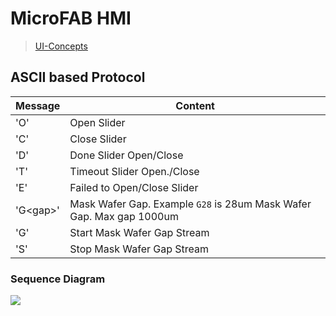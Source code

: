# MicroFAB HMI

> [UI-Concepts](https://microfabricator-hmi.vercel.app)

## ASCII based Protocol

| Message | Content |
| --- | --- |
| 'O' | Open Slider |
| 'C' | Close Slider |
| 'D' | Done Slider Open/Close |
| 'T' | Timeout Slider Open./Close |
| 'E' | Failed to Open/Close Slider |
| 'G\<gap\>' | Mask Wafer Gap. Example `G28` is 28um Mask Wafer Gap. Max gap 1000um |
| 'G' | Start Mask Wafer Gap Stream |
| 'S' | Stop Mask Wafer Gap Stream |

### Sequence Diagram
[![](https://mermaid.ink/img/pako:eNqFkU1vgzAMhv9KlBPVinaPpl4AcepaDVU7AAeLuDQqJMyEfajqf19oYOtUVfMpsR_H7xufeGUkcsF7fBtQVxgrqAnaQjMX0XYXrlYP62gn2KZDHWwW7JFFjekxiBYsa5RE8qhjRjQm9Y4kWGqsCT4XvuaTrhxeXnpBqA4or_tCN0mw2GgM4nFEQmQoT0rP3IrJLJBla-iP7BX2SC5BCG2eln_UJHp0RzPvIaVrNhXY1vTKKqN9V2NMxzrTNP46xgSGP-Kf8eNO9zzXoRc3V-pS6PL0qYZuNelDLX9NuYbJlBt_6ykr__2pIJl-mi95i9SCkm6lpzFXcHvAFgsu3FECHQte6LPjYLAm-9IVF5YGXPKhk2Dn9XOxh6bH8zeji6VJ?type=png)](https://mermaid.live/edit#pako:eNqFkU1vgzAMhv9KlBPVinaPpl4AcepaDVU7AAeLuDQqJMyEfajqf19oYOtUVfMpsR_H7xufeGUkcsF7fBtQVxgrqAnaQjMX0XYXrlYP62gn2KZDHWwW7JFFjekxiBYsa5RE8qhjRjQm9Y4kWGqsCT4XvuaTrhxeXnpBqA4or_tCN0mw2GgM4nFEQmQoT0rP3IrJLJBla-iP7BX2SC5BCG2eln_UJHp0RzPvIaVrNhXY1vTKKqN9V2NMxzrTNP46xgSGP-Kf8eNO9zzXoRc3V-pS6PL0qYZuNelDLX9NuYbJlBt_6ykr__2pIJl-mi95i9SCkm6lpzFXcHvAFgsu3FECHQte6LPjYLAm-9IVF5YGXPKhk2Dn9XOxh6bH8zeji6VJ)
